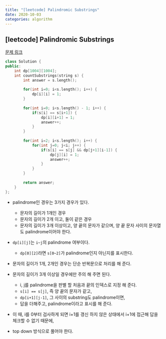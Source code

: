 ```yaml
---
title: "[leetcode] Palindromic Substrings"
date: 2020-10-03
categories: algorithm
---
```

## [leetcode] Palindromic Substrings
[문제 링크](https://leetcode.com/problems/palindromic-substrings/)

```c++
class Solution {
public:
    int dp[1004][1004];
    int countSubstrings(string s) {
        int answer = s.length();
        
        for(int i=0; i<s.length(); i++) {
            dp[i][i] = 1;
        }
        
        for(int i=0; i<s.length() - 1; i++) {
            if(s[i] == s[i+1]) {
                dp[i][i+1] = 1;
                answer++;
            }
        }
                
        for(int i=2; i<s.length(); i++) {
            for(int j=0; j<i; j++) {
                if(s[i] == s[j] && dp[j+1][i-1]) {
                    dp[j][i] = 1;
                    answer++;
                }
            }
        }
        
        return answer;
    }
};
```

- palindrome인 경우는 3가지 경우가 있다.
  - 문자의 길이가 1개인 경우
  - 문자의 길이가 2개 이고, 둘이 같은 경우
  - 문자의 길이가 3개 이상이고, 양 끝의 문자가 같으며, 양 끝 문자 사이의 문자열도 palindrome이어야 한다.

- `dp[i][j]`는 `i~j`의 palindrome 여부이다.
  - `dp[0][2]`라면 `s[0~2]`가 palindrome인지 아닌지를 표시한다.
- 문자의 길이가 1개, 2개인 경우는 단순 반복문으로 처리를 해 준다.
- 문자의 길이가 3개 이상일 경우에만 주의 해 주면 된다.
  - i, j를 palindrome을 판별 할 처음과 끝의 인덱스로 지정 해 준다.
  - `s[i] == s[j]`, 즉 양 끝의 문자가 같고,
  - `dp[i+1][j-1]`, 그 사이의 substring도 palindrome이면,
  - 답을 더해주고, palindrome이라고 표시를 해 준다.
- 이 때, i를 0부터 검사하게 되면 i+1를 갱신 하지 않은 상태에서 i+1에 접근해 답을 체크할 수 없기 때문에,
- top down 방식으로 풀어야 한다.
